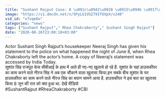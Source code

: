 ```yaml
---
title: "Sushant Rajput Case: 8 \u091c\u0942\u0928 \u0915\u094b \u0917\u0941\u0938\u094d\u0938\u0947 \u092e\u0947\u0902 \u0925\u0940 Rhea Chakraborty, \u0909\u0938 \u0930\u093e\u0924 \u0915\u094d\u092f\u093e \u0939\u0941\u0906 \u0925\u093e? \u0935\u0928\u0907\u0902\u0921\u093f\u092f\u093e \u0939\u093f\u0902\u0926\u0940"
image: "https://s1.dmcdn.net/v/SPyLG1VGZ79IfUXpX/x240"
vid_id: "x7vqe6o"
categories: "news"
tags: ["Sushant Rajput"," Rhea Chakraborty"," Sushant Singh Rajput"]
date: "2020-08-26T23:00:18+03:00"
---
```

Actor Sushant Singh Rajput’s housekeeper Neeraj Singh has given his statement to the police on what happened the night of June 8, when Rhea Chakraborty left the actor’s home. A copy of Neeraj’s statement was accessed by India Today.    <br>सुशांत सिंह राजपूत केस सीबीआई के हाथ में आते ही नए-नए खुलासे हो रहे हैं. सुशांत के यहां हाउसकीपर का काम करने वाले नीरज सिंह ने अब एक चौंकाने वाला खुलासा किया.इन सबके बीच सुशांत के घर हाउसकीपर का काम करने वाले नीरज सिंह का बयान सामने आया है. हाउसकीपर ने इस बात का खुलासा किया 8 जून की रात को क्या हुआ था. देखें वीडियो    <br>#SushantRajput #RheaChakraborty #CBI
